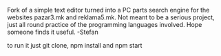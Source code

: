 Fork of a simple text editor turned into a PC parts search engine for the websites pazar3.mk and reklama5.mk.
Not meant to be a serious project, just all round practice of the programming languages involved.
Hope someone finds it useful.
-Stefan

to run it just git clone, npm install and npm start
